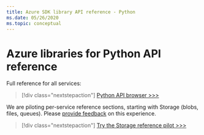 ```yaml
---
title: Azure SDK library API reference - Python
ms.date: 05/26/2020
ms.topic: conceptual
---
```


# Azure libraries for Python API reference

Full reference for all services:

> [!div class="nextstepaction"]
> [Python API browser >>>](/python/api/?view=azure-python)

We are piloting per-service reference sections, starting with Storage (blobs, files, queues). Please [provide feedback](#feedback) on this experience.

> [!div class="nextstepaction"]
> [Try the Storage reference pilot >>>](/azure/developer/python/sdk/storage/overview)
